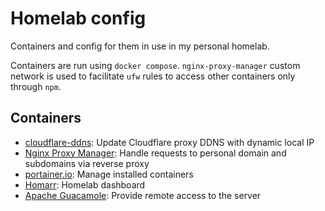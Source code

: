 # Homelab config

Containers and config for them in use in my personal homelab.

Containers are run using `docker compose`. `nginx-proxy-manager` custom network
is used to facilitate `ufw` rules to access other containers only through `npm`.

## Containers

- [cloudflare-ddns](https://github.com/timothymiller/cloudflare-ddns): Update
  Cloudflare proxy DDNS with dynamic local IP
- [Nginx Proxy Manager](https://nginxproxymanager.com/): Handle requests to
  personal domain and subdomains via reverse proxy
- [portainer.io](https://www.portainer.io/): Manage installed containers
- [Homarr](https://homarr.dev/): Homelab dashboard
- [Apache Guacamole](https://guacamole.apache.org/): Provide remote access to
  the server
